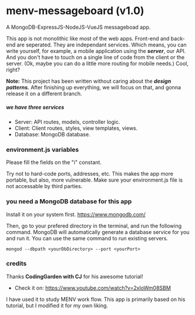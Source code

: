 # menv-messageboard (v1.0)
A MongoDB-ExpressJS-NodeJS-VueJS messageboad app.

This app is not monolithic like most of the web apps. Front-end and back-end are seperated. They are independant services. Which means, you can write yourself, for example, a mobile application using the ***server***, our API. And you don't have to touch on a single line of code from the client or the server. (Ok, maybe you can do a little more routing for mobile needs.) Cool, right?

**Note:** This project has been written without caring about the ***design patterns.*** After finishing up everything, we will focus on that, and gonna release it on a different branch. 

##### we have three services 
* Server: API routes, models, controller logic.
* Client: Client routes, styles, view templates, views.
* Database: MongoDB database.  

### environment.js variables 
Please fill the fields on the "i" constant. 

Try not to hard-code ports, addresses, etc. This makes the app more portable, but also, more vulnerable. Make sure your environment.js file is not accessable by third parties.  

### you need a MongoDB database for this app 
Install it on your system first.
https://www.mongodb.com/

Then, go to your prefered directory in the terminal, and run the following command. MongoDB will automatically generate a database service for you and run it. You can use the same command to run existing servers.  
```
mongod --dbpath <yourDbDirectory> --port <yourPort>
```

### credits
Thanks **CodingGarden with CJ** for his awesome tutorial!

* Check it on: https://www.youtube.com/watch?v=2xIoWm08SBM

I have used it to study MENV work flow. This app is primarily based on his tutorial, but I modified it for my own liking.  
